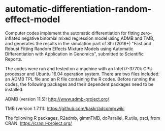 # automatic-differentiation-random-effect-model
Computer codes implement the automatic differentiation for fitting zero-inflated negative binomial mixed regression model using ADMB and TMB, and generates the results in the simulation part of Shi (2018+) "Fast and Robust Fitting Random Effects Mixture Models using Automatic Differentiation with Application in Genomics", submitted to Scientific Reports.

The codes were run and tested on a machine with an Intel i7-3770k CPU processor and Ubuntu 16.04 operation system. There are two files included: an ADMB TPL file and an R file containing the R codes. Before running the codes, the following packages and their dependent packages need to be installed:

ADMB (version 11.5): http://www.admb-project.org/

TMB (version 1.7.11): https://github.com/kaskr/adcomp/wiki

The following R packages, R2admb, glmmTMB, doParallel, R.utils, pscl, from CRAN: https://cran.r-project.org/
